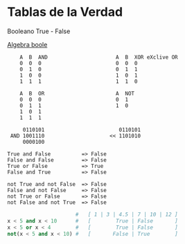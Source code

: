 # Tablas de la Verdad

Booleano
True - False

[Algebra boole](https://www.electronics-tutorials.ws/boolean/boolean-algebra-simplification.html)

```
    A  B  AND                      A  B  XOR eXclive OR
    0  0  0                        0  0  0
    0  1  0                        0  1  1
    1  0  0                        1  0  1
    1  1  1                        1  1  0

    A  B  OR                       A  NOT
    0  0  0                        0  1
    0  1  1                        1  0
    1  0  1
    1  1  1

     0110101                        0110101
 AND 1001110                     << 1101010
     0000100
```

```
True and False          => False
False and False         => False
True or False           => True
False and True          => False

not True and not False  => False
False and not False     => False
not True or False       => False
not False and not True  => False
```

```python
                      #   [ 1 | 3 | 4.5 | 7 | 10 | 12 ]
x < 5 and x < 10      #   [        True | False       ]
x < 5 or x < 4        #   [        True | False       ]
not(x < 5 and x < 10) #   [       False | True        ]
```
